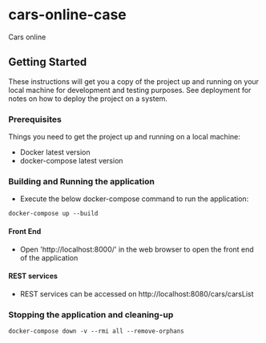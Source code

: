 # cars-online-case

Cars online

## Getting Started

These instructions will get you a copy of the project up and running on your local machine for development and testing purposes. See deployment for notes on how to deploy the project on a system.

### Prerequisites

Things you need to get the project up and running on a local machine:

* Docker latest version
* docker-compose latest version

### Building and Running the application

* Execute the below docker-compose command to run the application:
```
docker-compose up --build
```

#### Front End

* Open 'http://localhost:8000/' in the web browser to open the front end of the application

#### REST services

* REST services can be accessed on http://localhost:8080/cars/carsList


### Stopping the application and cleaning-up
```
docker-compose down -v --rmi all --remove-orphans
```